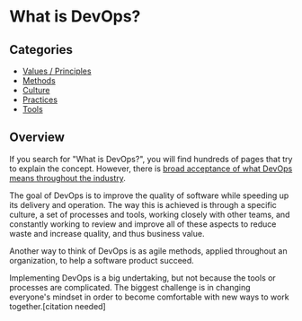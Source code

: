 # What is DevOps?

## Categories
 - [Values / Principles](./principles/)
 - [Methods](./methods/)
 - [Culture](./culture/)
 - [Practices](./practices/)
 - [Tools](./tools/)

## Overview
If you search for "What is DevOps?", you will find hundreds of pages that try to explain the concept. However, there is [broad acceptance of what DevOps means throughout the industry](https://devops.com/surprise-broad-agreement-on-the-definition-of-devops/).

The goal of DevOps is to improve the quality of software while speeding up its delivery and operation. The way this is achieved is through a specific culture, a set of processes and tools, working closely with other teams, and constantly working to review and improve all of these aspects to reduce waste and increase quality, and thus business value.

Another way to think of DevOps is as agile methods, applied throughout an organization, to help a software product succeed.

Implementing DevOps is a big undertaking, but not because the tools or processes are complicated. The biggest challenge is in changing everyone's mindset in order to become comfortable with new ways to work together.[citation needed]

